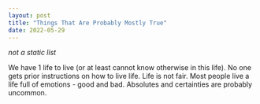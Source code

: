 ```yaml
---
layout: post
title: "Things That Are Probably Mostly True"
date: 2022-05-29
---
```


*not a static list*

We have 1 life to live (or at least cannot know otherwise in this life).
No one gets prior instructions on how to live life. 
Life is not fair. 
Most people live a life full of emotions - good and bad. 
Absolutes and certainties are probably uncommon. 

